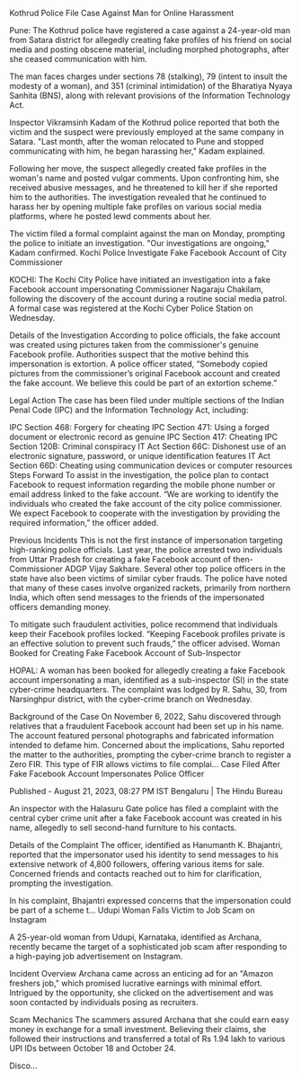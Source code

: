 Kothrud Police File Case Against Man for Online Harassment

Pune: The Kothrud police have registered a case against a 24-year-old man from Satara district for allegedly creating fake profiles of his friend on social media and posting obscene material, including morphed photographs, after she ceased communication with him.

The man faces charges under sections 78 (stalking), 79 (intent to insult the modesty of a woman), and 351 (criminal intimidation) of the Bharatiya Nyaya Sanhita (BNS), along with relevant provisions of the Information Technology Act.

Inspector Vikramsinh Kadam of the Kothrud police reported that both the victim and the suspect were previously employed at the same company in Satara. "Last month, after the woman relocated to Pune and stopped communicating with him, he began harassing her," Kadam explained.

Following her move, the suspect allegedly created fake profiles in the woman's name and posted vulgar comments. Upon confronting him, she received abusive messages, and he threatened to kill her if she reported him to the authorities. The investigation revealed that he continued to harass her by opening multiple fake profiles on various social media platforms, where he posted lewd comments about her.

The victim filed a formal complaint against the man on Monday, prompting the police to initiate an investigation. "Our investigations are ongoing," Kadam confirmed.
Kochi Police Investigate Fake Facebook Account of City Commissioner

KOCHI: The Kochi City Police have initiated an investigation into a fake Facebook account impersonating Commissioner Nagaraju Chakilam, following the discovery of the account during a routine social media patrol. A formal case was registered at the Kochi Cyber Police Station on Wednesday.

Details of the Investigation
According to police officials, the fake account was created using pictures taken from the commissioner's genuine Facebook profile. Authorities suspect that the motive behind this impersonation is extortion. A police officer stated, “Somebody copied pictures from the commissioner’s original Facebook account and created the fake account. We believe this could be part of an extortion scheme.”

Legal Action
The case has been filed under multiple sections of the Indian Penal Code (IPC) and the Information Technology Act, including:

IPC Section 468: Forgery for cheating
IPC Section 471: Using a forged document or electronic record as genuine
IPC Section 417: Cheating
IPC Section 120B: Criminal conspiracy
IT Act Section 66C: Dishonest use of an electronic signature, password, or unique identification features
IT Act Section 66D: Cheating using communication devices or computer resources
Steps Forward
To assist in the investigation, the police plan to contact Facebook to request information regarding the mobile phone number or email address linked to the fake account. “We are working to identify the individuals who created the fake account of the city police commissioner. We expect Facebook to cooperate with the investigation by providing the required information,” the officer added.

Previous Incidents
This is not the first instance of impersonation targeting high-ranking police officials. Last year, the police arrested two individuals from Uttar Pradesh for creating a fake Facebook account of then-Commissioner ADGP Vijay Sakhare. Several other top police officers in the state have also been victims of similar cyber frauds. The police have noted that many of these cases involve organized rackets, primarily from northern India, which often send messages to the friends of the impersonated officers demanding money.

To mitigate such fraudulent activities, police recommend that individuals keep their Facebook profiles locked. “Keeping Facebook profiles private is an effective solution to prevent such frauds,” the officer advised.
Woman Booked for Creating Fake Facebook Account of Sub-Inspector

HOPAL: A woman has been booked for allegedly creating a fake Facebook account impersonating a man, identified as a sub-inspector (SI) in the state cyber-crime headquarters. The complaint was lodged by R. Sahu, 30, from Narsinghpur district, with the cyber-crime branch on Wednesday.

Background of the Case
On November 6, 2022, Sahu discovered through relatives that a fraudulent Facebook account had been set up in his name. The account featured personal photographs and fabricated information intended to defame him. Concerned about the implications, Sahu reported the matter to the authorities, prompting the cyber-crime branch to register a Zero FIR. This type of FIR allows victims to file complai…
Case Filed After Fake Facebook Account Impersonates Police Officer

Published - August 21, 2023, 08:27 PM IST
Bengaluru | The Hindu Bureau

An inspector with the Halasuru Gate police has filed a complaint with the central cyber crime unit after a fake Facebook account was created in his name, allegedly to sell second-hand furniture to his contacts.

Details of the Complaint
The officer, identified as Hanumanth K. Bhajantri, reported that the impersonator used his identity to send messages to his extensive network of 4,800 followers, offering various items for sale. Concerned friends and contacts reached out to him for clarification, prompting the investigation.

In his complaint, Bhajantri expressed concerns that the impersonation could be part of a scheme t…
Udupi Woman Falls Victim to Job Scam on Instagram

A 25-year-old woman from Udupi, Karnataka, identified as Archana, recently became the target of a sophisticated job scam after responding to a high-paying job advertisement on Instagram.

Incident Overview
Archana came across an enticing ad for an "Amazon freshers job," which promised lucrative earnings with minimal effort. Intrigued by the opportunity, she clicked on the advertisement and was soon contacted by individuals posing as recruiters.

Scam Mechanics
The scammers assured Archana that she could earn easy money in exchange for a small investment. Believing their claims, she followed their instructions and transferred a total of Rs 1.94 lakh to various UPI IDs between October 18 and October 24.

Disco…